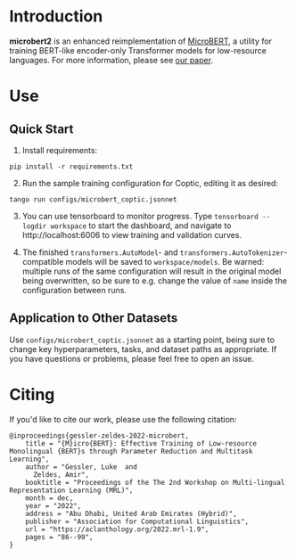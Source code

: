 # Introduction

**microbert2** is an enhanced reimplementation of [MicroBERT](https://github.com/lgessler/microbert), a utility for training BERT-like encoder-only Transformer models for low-resource languages.
For more information, please see [our paper](https://aclanthology.org/2022.mrl-1.9/).

# Use

## Quick Start

1. Install requirements:

```
pip install -r requirements.txt
```

2. Run the sample training configuration for Coptic, editing it as desired:

```
tango run configs/microbert_coptic.jsonnet
```

3. You can use tensorboard to monitor progress. Type `tensorboard --logdir workspace` to start the dashboard, and navigate to http://localhost:6006 to view training and validation curves.

4. The finished `transformers.AutoModel`- and `transformers.AutoTokenizer`-compatible models will be saved to `workspace/models`.
Be warned: multiple runs of the same configuration will result in the original model being overwritten, so be sure to e.g. change the value of `name` inside the configuration between runs.

## Application to Other Datasets

Use `configs/microbert_coptic.jsonnet` as a starting point, being sure to change key hyperparameters, tasks, and dataset paths as appropriate.
If you have questions or problems, please feel free to open an issue.

# Citing
If you'd like to cite our work, please use the following citation:

```
@inproceedings{gessler-zeldes-2022-microbert,
    title = "{M}icro{BERT}: Effective Training of Low-resource Monolingual {BERT}s through Parameter Reduction and Multitask Learning",
    author = "Gessler, Luke  and
      Zeldes, Amir",
    booktitle = "Proceedings of the The 2nd Workshop on Multi-lingual Representation Learning (MRL)",
    month = dec,
    year = "2022",
    address = "Abu Dhabi, United Arab Emirates (Hybrid)",
    publisher = "Association for Computational Linguistics",
    url = "https://aclanthology.org/2022.mrl-1.9",
    pages = "86--99",
}
```

